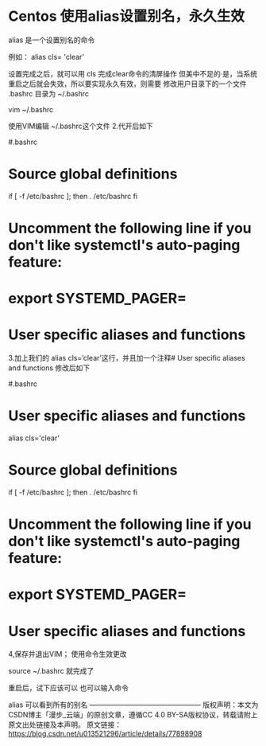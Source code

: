 # Centos 使用alias设置别名，永久生效

alias 是一个设置别名的命令

例如：
 alias cls= 'clear'

设置完成之后，就可以用 cls 完成clear命令的清屏操作
但美中不足的·是，当系统重启之后就会失效，所以要实现永久有效，则需要 修改用户目录下的一个文件 .bashrc
目录为 ~/.bashrc


vim ~/.bashrc

使用VIM编辑 ~/.bashrc这个文件
2.代开后如下

#.bashrc
# Source global definitions
if [ -f /etc/bashrc ]; then
        . /etc/bashrc
fi

# Uncomment the following line if you don't like systemctl's auto-paging feature:
# export SYSTEMD_PAGER=
# User specific aliases and functions

3.加上我们的
alias cls=’clear’这行，并且加一个注释# User specific aliases and functions
修改后如下

#.bashrc
# User specific aliases and functions
alias cls='clear'


# Source global definitions
if [ -f /etc/bashrc ]; then
        . /etc/bashrc
fi

# Uncomment the following line if you don't like systemctl's auto-paging feature:
# export SYSTEMD_PAGER=
# User specific aliases and functions

4,保存并退出VIM；
使用命令生效更改

source ~/.bashrc
就完成了

重启后，试下应该可以
也可以输入命令

alias
可以看到所有的别名
————————————————
版权声明：本文为CSDN博主「漫步_云端」的原创文章，遵循CC 4.0 BY-SA版权协议，转载请附上原文出处链接及本声明。
原文链接：https://blog.csdn.net/u013521296/article/details/77898908